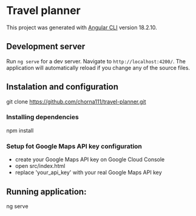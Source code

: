 # Travel planner

This project was generated with [Angular CLI](https://github.com/angular/angular-cli) version 18.2.10.

## Development server

Run `ng serve` for a dev server. Navigate to `http://localhost:4200/`. The application will automatically reload if you change any of the source files.


## Instalation and configuration
git clone https://github.com/chorna111/travel-planner.git

### Installing dependencies
npm install

### Setup fot Google Maps API key configuration
- create your Google Maps API key on Google Cloud Console
- open src/index.html
- replace 'your_api_key' with your real Google Maps API key

## Running application:
ng serve

